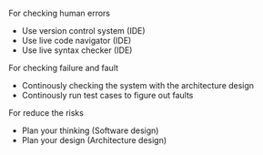 ﻿


For checking human errors

-   Use version control system (IDE)
-   Use live code navigator (IDE)
-   Use live syntax checker (IDE)

For checking failure and fault

-   Continously checking the system with the architecture design
-   Continously run test cases to figure out faults

For reduce the risks

-   Plan your thinking (Software design)
-   Plan your design (Architecture design)
